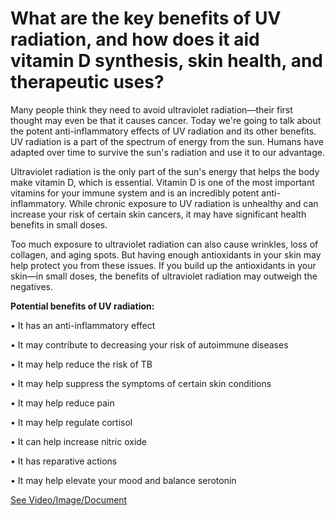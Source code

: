 # What are the key benefits of UV radiation, and how does it aid vitamin D synthesis, skin health, and therapeutic uses?

Many people think they need to avoid ultraviolet radiation—their first thought may even be that it causes cancer. Today we're going to talk about the potent anti-inflammatory effects of UV radiation and its other benefits. UV radiation is a part of the spectrum of energy from the sun. Humans have adapted over time to survive the sun's radiation and use it to our advantage.

Ultraviolet radiation is the only part of the sun's energy that helps the body make vitamin D, which is essential. Vitamin D is one of the most important vitamins for your immune system and is an incredibly potent anti-inflammatory. While chronic exposure to UV radiation is unhealthy and can increase your risk of certain skin cancers, it may have significant health benefits in small doses.

Too much exposure to ultraviolet radiation can also cause wrinkles, loss of collagen, and aging spots. But having enough antioxidants in your skin may help protect you from these issues. If you build up the antioxidants in your skin—in small doses, the benefits of ultraviolet radiation may outweigh the negatives.

**Potential benefits of UV radiation:**

• It has an anti-inflammatory effect

• It may contribute to decreasing your risk of autoimmune diseases

• It may help reduce the risk of TB

• It may help suppress the symptoms of certain skin conditions

• It may help reduce pain

• It may help regulate cortisol

• It can help increase nitric oxide

• It has reparative actions

• It may help elevate your mood and balance serotonin

 [See Video/Image/Document](https://hls-player.drberg.com/asset?path=migrated-assets/fixed-feb-12-uv-rays)